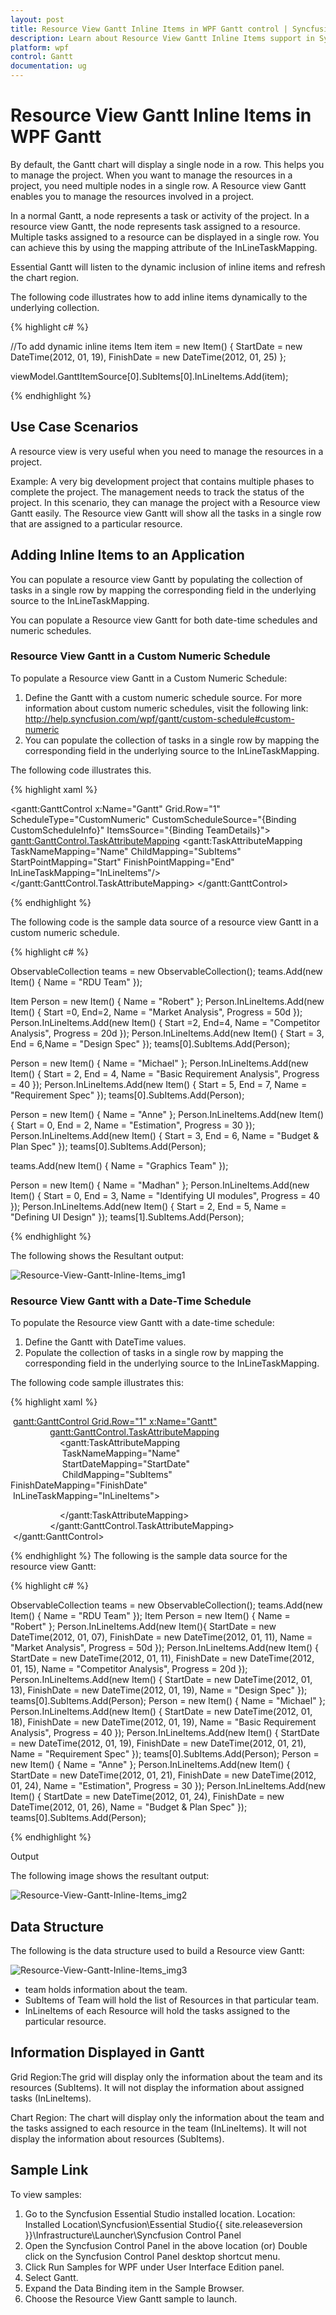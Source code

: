 ```yaml
---
layout: post
title: Resource View Gantt Inline Items in WPF Gantt control | Syncfusion
description: Learn about Resource View Gantt Inline Items support in Syncfusion WPF Gantt control, its elements and more details.
platform: wpf
control: Gantt
documentation: ug
---
```


# Resource View Gantt Inline Items in WPF Gantt

By default, the Gantt chart will display a single node in a row. This helps you to manage the project. When you want to manage the resources in a project, you need multiple nodes in a single row. A Resource view Gantt enables you to manage the resources involved in a project.

In a normal Gantt, a node represents a task or activity of the project. In a resource view Gantt, the node represents task assigned to a resource. Multiple tasks assigned to a resource can be displayed in a single row. You can achieve this by using the mapping attribute of the InLineTaskMapping. 

Essential Gantt will listen to the dynamic inclusion of inline items and refresh the chart region.

The following code illustrates how to add inline items dynamically to the underlying collection.


{% highlight c# %}


//To add dynamic inline items
Item item = new Item() 
{ 
    StartDate = new DateTime(2012, 01, 19), 
    FinishDate = new DateTime(2012, 01, 25) 
};

viewModel.GanttItemSource[0].SubItems[0].InLineItems.Add(item);

{% endhighlight  %}



## Use Case Scenarios

A resource view is very useful when you need to manage the resources in a project.

Example: A very big development project that contains multiple phases to complete the project. The management needs to track the status of the project. In this scenario, they can manage the project with a Resource view Gantt easily. The Resource view Gantt will show all the tasks in a single row that are assigned to a particular resource.

## Adding Inline Items to an Application 

You can populate a resource view Gantt by populating the collection of tasks in a single row by mapping the corresponding field in the underlying source to the InLineTaskMapping. 

You can populate a Resource view Gantt for both date-time schedules and numeric schedules. 

### Resource View Gantt in a Custom Numeric Schedule

To populate a Resource view Gantt in a Custom Numeric Schedule:

1. Define the Gantt with a custom numeric schedule source. For more information about custom numeric schedules, visit the following link: <http://help.syncfusion.com/wpf/gantt/custom-schedule#custom-numeric>
2. You can populate the collection of tasks in a single row by mapping the corresponding field in the underlying source to the InLineTaskMapping.

The following code illustrates this.


{% highlight xaml %}

<gantt:GanttControl x:Name="Gantt"
                    Grid.Row="1"
                    ScheduleType="CustomNumeric"
                    CustomScheduleSource="{Binding CustomScheduleInfo}"
                    ItemsSource="{Binding TeamDetails}">
    <gantt:GanttControl.TaskAttributeMapping>
        <gantt:TaskAttributeMapping TaskNameMapping="Name"
                                    ChildMapping="SubItems"
                                    StartPointMapping="Start"
                                    FinishPointMapping="End"
                                    InLineTaskMapping="InLineItems"/>
    </gantt:GanttControl.TaskAttributeMapping>
</gantt:GanttControl>

{% endhighlight  %}

The following code is the sample data source of a resource view Gantt in a custom numeric schedule.


{% highlight c# %}


ObservableCollection<Item> teams = new ObservableCollection<Item>();
teams.Add(new Item() { Name = "RDU Team" });

Item Person = new Item() { Name = "Robert" };
Person.InLineItems.Add(new Item() { Start =0, End=2, Name = "Market Analysis", Progress = 50d });
Person.InLineItems.Add(new Item() { Start =2, End=4, Name = "Competitor Analysis", Progress = 20d });
Person.InLineItems.Add(new Item() { Start = 3, End = 6,Name = "Design Spec" });
teams[0].SubItems.Add(Person);

Person = new Item() { Name = "Michael" };
Person.InLineItems.Add(new Item() { Start = 2, End = 4, Name = "Basic Requirement Analysis", Progress = 40 });
Person.InLineItems.Add(new Item() { Start = 5, End = 7, Name = "Requirement Spec" });
teams[0].SubItems.Add(Person);

Person = new Item() { Name = "Anne" };
Person.InLineItems.Add(new Item() { Start = 0, End = 2, Name = "Estimation", Progress = 30 });
Person.InLineItems.Add(new Item() { Start = 3, End = 6, Name = "Budget & Plan Spec" });
teams[0].SubItems.Add(Person);

teams.Add(new Item() { Name = "Graphics Team" });

Person = new Item() { Name = "Madhan" };
Person.InLineItems.Add(new Item() { Start = 0, End = 3, Name = "Identifying UI modules", Progress = 40 });
Person.InLineItems.Add(new Item() { Start = 2, End = 5, Name = "Defining UI Design" });
teams[1].SubItems.Add(Person);

{% endhighlight  %}

The following shows the Resultant output:



![Resource-View-Gantt-Inline-Items_img1](Resource-View-Gantt-Inline-Items_images/Resource-View-Gantt-Inline-Items_img1.png)



### Resource View Gantt with a Date-Time Schedule

To populate the Resource view Gantt with a date-time schedule:

1. Define the Gantt with DateTime values.
2. Populate the collection of tasks in a single row by mapping the corresponding field in the underlying source to the InLineTaskMapping.

The following code sample illustrates this:


{% highlight xaml %}




 <gantt:GanttControl Grid.Row="1" x:Name="Gantt">
                <gantt:GanttControl.TaskAttributeMapping>
                    <gantt:TaskAttributeMapping       
                     TaskNameMapping="Name"      
                     StartDateMapping="StartDate"   
                     ChildMapping="SubItems"   
                      FinishDateMapping="FinishDate"   
                     InLineTaskMapping="InLineItems">

                    </gantt:TaskAttributeMapping>
                </gantt:GanttControl.TaskAttributeMapping>
 </gantt:GanttControl>


{% endhighlight  %}
The following is the sample data source for the resource view Gantt:

{% highlight c# %}





ObservableCollection<Item> teams = new ObservableCollection<Item>();
teams.Add(new Item() { Name = "RDU Team" });
Item Person = new Item() { Name = "Robert" };
Person.InLineItems.Add(new Item(){ StartDate = new DateTime(2012, 01, 07), FinishDate = new DateTime(2012, 01, 11), Name = "Market Analysis", Progress = 50d });
Person.InLineItems.Add(new Item() { StartDate = new DateTime(2012, 01, 11), FinishDate = new DateTime(2012, 01, 15), Name = "Competitor Analysis", Progress = 20d });
Person.InLineItems.Add(new Item() { StartDate = new DateTime(2012, 01, 13), FinishDate = new DateTime(2012, 01, 19), Name = "Design Spec" });
teams[0].SubItems.Add(Person);
Person = new Item() { Name = "Michael" };
Person.InLineItems.Add(new Item() { StartDate = new DateTime(2012, 01, 18), FinishDate = new DateTime(2012, 01, 19), Name = "Basic Requirement Analysis", Progress = 40 });
Person.InLineItems.Add(new Item() { StartDate = new DateTime(2012, 01, 19), FinishDate = new DateTime(2012, 01, 21), Name = "Requirement Spec" });
teams[0].SubItems.Add(Person);
Person = new Item() { Name = "Anne" };
Person.InLineItems.Add(new Item() { StartDate = new DateTime(2012, 01, 21), FinishDate = new DateTime(2012, 01, 24), Name = "Estimation", Progress = 30 });
Person.InLineItems.Add(new Item() { StartDate = new DateTime(2012, 01, 24), FinishDate = new DateTime(2012, 01, 26), Name = "Budget & Plan Spec" });
teams[0].SubItems.Add(Person);

{% endhighlight  %}

Output

The following image shows the resultant output:



![Resource-View-Gantt-Inline-Items_img2](Resource-View-Gantt-Inline-Items_images/Resource-View-Gantt-Inline-Items_img2.png)





## Data Structure

The following is the data structure used to build a Resource view Gantt: 



![Resource-View-Gantt-Inline-Items_img3](Resource-View-Gantt-Inline-Items_images/Resource-View-Gantt-Inline-Items_img3.png)



* team holds information about the team. 
* SubItems of Team will hold the list of Resources in that particular team.
* InLineItems of each Resource will hold the tasks assigned to the particular resource.

## Information Displayed in Gantt

Grid Region:The grid will display only the information about the team and its resources (SubItems). It will not display the information about assigned tasks (InLineItems).

Chart Region: The chart will display only the information about the team and the tasks assigned to each resource in the team (InLineItems). It will not display the information about resources (SubItems).

## Sample Link

To view samples: 

1. Go to the Syncfusion Essential Studio installed location. 
    Location: Installed Location\Syncfusion\Essential Studio\{{ site.releaseversion }}\Infrastructure\Launcher\Syncfusion Control Panel 
2. Open the Syncfusion Control Panel in the above location (or) Double click on the Syncfusion Control Panel desktop shortcut menu.
3. Click Run Samples for WPF under User Interface Edition panel.
4. Select Gantt.
5. Expand the Data Binding item in the Sample Browser.
6. Choose the Resource View Gantt sample to launch. 



